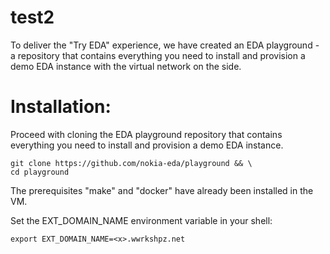 # test2
To deliver the "Try EDA" experience, we have created an EDA playground - a repository that contains everything you need to install and provision a demo EDA instance with the virtual network on the side. 

# Installation:
Proceed with cloning the EDA playground repository that contains everything you need to install and provision a demo EDA instance.

```
git clone https://github.com/nokia-eda/playground && \
cd playground
```
The prerequisites "make" and "docker" have already been installed in the VM.

Set the EXT_DOMAIN_NAME environment variable in your shell:
```
export EXT_DOMAIN_NAME=<x>.wwrkshpz.net
```
